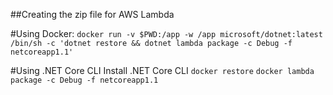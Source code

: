##Creating the zip file for AWS Lambda

#Using Docker:
```docker run -v $PWD:/app -w /app microsoft/dotnet:latest /bin/sh -c 'dotnet restore && dotnet lambda package -c Debug -f netcoreapp1.1'```

#Using .NET Core CLI
Install .NET Core CLI
```docker restore```
```docker lambda package -c Debug -f netcoreapp1.1```